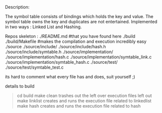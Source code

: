 Description:

  The symbol table consists of bindings which holds the key and value.
The symbol table owns the key and duplicates are not entertained. 
Implemented in two ways : Linked List and Hashing.

Repos skeleton :
./README.md #that you have found here
./build
	./build/Makefile #makes the compilation and execution incredibly easy
./source
	./source/include/
		./source/include/hash.h 
		./source/include/symtable.h
	./source/implementation/
		./source/implementation/hash.c
		./source/implementation/symtable_link.c
		./source/implementation/symtable_hash.c
	./source/test/
		./source/test/symtable_test.c 

its hard to comment what every file has and does, suit yourself ;)

details to build
> cd build
> make clean
	trashes out the left over execution files left out
> make linklist
	creates and runs the execution file related to linkedlist
> make hash
	creates and runs the execution file related to hash

